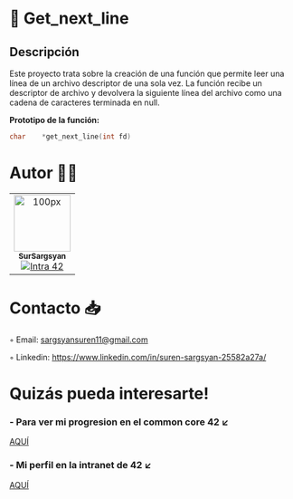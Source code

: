 # 📖 Get_next_line

## Descripción

Este proyecto trata sobre la creación de una función que permite leer una línea de un archivo descriptor de una sola vez. La función recibe un descriptor de archivo y devolvera la siguiente línea del archivo como una cadena de caracteres terminada en null.

<b>Prototipo de la función:</b>

```C
char	*get_next_line(int fd)
```

# Autor ✍🏼

<table>
  <tr>
    <td align="center"><a href="https://github.com/SurSargsyan/"><img src="https://github.com/user-attachments/assets/10784ded-47b7-48bd-afb0-97907cdd652b" width="100px;" alt="100px"/><br /><sub><b>SurSargsyan</b></sub></a><br /><a href="https://profile.intra.42.fr/users/susargsy title="Intra 42"><img src="https://img.shields.io/badge/Malaga-FFFFFF?style=plastic&logo=42&logoColor=000000" alt="Intra 42"/></a></td>
  </tr>
</table>

# Contacto 📥

◦ Email: sargsyansuren11@gmail.com

◦ Linkedin: https://www.linkedin.com/in/suren-sargsyan-25582a27a/

# Quizás pueda interesarte!

### - Para ver mi progresion en el common core 42 ↙️

[AQUÍ](https://github.com/SurSargsyan?tab=repositories)

### - Mi perfil en la intranet de 42 ↙️
[AQUÍ](https://profile.intra.42.fr/users/susargsy)
